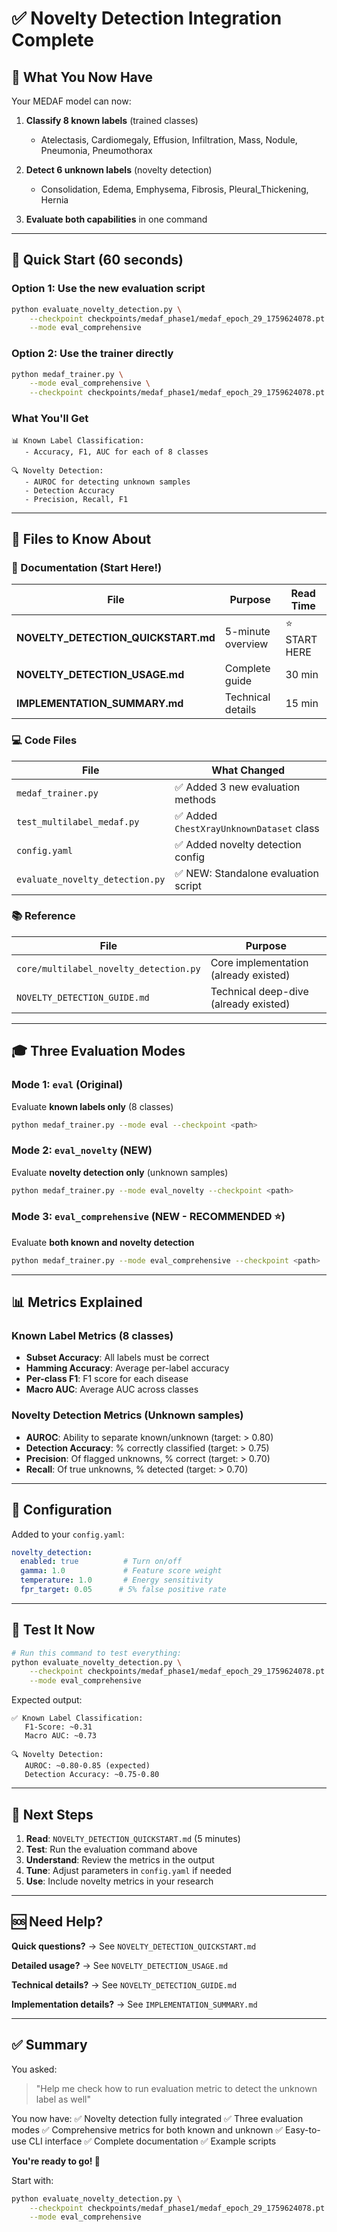 # ✅ Novelty Detection Integration Complete

## 🎯 What You Now Have

Your MEDAF model can now:

1. **Classify 8 known labels** (trained classes)
   - Atelectasis, Cardiomegaly, Effusion, Infiltration, Mass, Nodule, Pneumonia, Pneumothorax

2. **Detect 6 unknown labels** (novelty detection)
   - Consolidation, Edema, Emphysema, Fibrosis, Pleural_Thickening, Hernia

3. **Evaluate both capabilities** in one command

---

## 🚀 Quick Start (60 seconds)

### Option 1: Use the new evaluation script

```bash
python evaluate_novelty_detection.py \
    --checkpoint checkpoints/medaf_phase1/medaf_epoch_29_1759624078.pt \
    --mode eval_comprehensive
```

### Option 2: Use the trainer directly

```bash
python medaf_trainer.py \
    --mode eval_comprehensive \
    --checkpoint checkpoints/medaf_phase1/medaf_epoch_29_1759624078.pt
```

### What You'll Get

```
📊 Known Label Classification:
   - Accuracy, F1, AUC for each of 8 classes
   
🔍 Novelty Detection:
   - AUROC for detecting unknown samples
   - Detection Accuracy
   - Precision, Recall, F1
```

---

## 📂 Files to Know About

### 📖 Documentation (Start Here!)

| File | Purpose | Read Time |
|------|---------|-----------|
| **NOVELTY_DETECTION_QUICKSTART.md** | 5-minute overview | ⭐ START HERE |
| **NOVELTY_DETECTION_USAGE.md** | Complete guide | 30 min |
| **IMPLEMENTATION_SUMMARY.md** | Technical details | 15 min |

### 💻 Code Files

| File | What Changed |
|------|--------------|
| `medaf_trainer.py` | ✅ Added 3 new evaluation methods |
| `test_multilabel_medaf.py` | ✅ Added `ChestXrayUnknownDataset` class |
| `config.yaml` | ✅ Added novelty detection config |
| `evaluate_novelty_detection.py` | ✅ NEW: Standalone evaluation script |

### 📚 Reference

| File | Purpose |
|------|---------|
| `core/multilabel_novelty_detection.py` | Core implementation (already existed) |
| `NOVELTY_DETECTION_GUIDE.md` | Technical deep-dive (already existed) |

---

## 🎓 Three Evaluation Modes

### Mode 1: `eval` (Original)

Evaluate **known labels only** (8 classes)

```bash
python medaf_trainer.py --mode eval --checkpoint <path>
```

### Mode 2: `eval_novelty` (NEW)

Evaluate **novelty detection only** (unknown samples)

```bash
python medaf_trainer.py --mode eval_novelty --checkpoint <path>
```

### Mode 3: `eval_comprehensive` (NEW - RECOMMENDED ⭐)

Evaluate **both known and novelty detection**

```bash
python medaf_trainer.py --mode eval_comprehensive --checkpoint <path>
```

---

## 📊 Metrics Explained

### Known Label Metrics (8 classes)

- **Subset Accuracy**: All labels must be correct
- **Hamming Accuracy**: Average per-label accuracy
- **Per-class F1**: F1 score for each disease
- **Macro AUC**: Average AUC across classes

### Novelty Detection Metrics (Unknown samples)

- **AUROC**: Ability to separate known/unknown (target: > 0.80)
- **Detection Accuracy**: % correctly classified (target: > 0.75)
- **Precision**: Of flagged unknowns, % correct (target: > 0.70)
- **Recall**: Of true unknowns, % detected (target: > 0.70)

---

## 🔧 Configuration

Added to your `config.yaml`:

```yaml
novelty_detection:
  enabled: true          # Turn on/off
  gamma: 1.0             # Feature score weight
  temperature: 1.0       # Energy sensitivity
  fpr_target: 0.05      # 5% false positive rate
```

---

## 🧪 Test It Now

```bash
# Run this command to test everything:
python evaluate_novelty_detection.py \
    --checkpoint checkpoints/medaf_phase1/medaf_epoch_29_1759624078.pt \
    --mode eval_comprehensive
```

Expected output:

```
✅ Known Label Classification:
   F1-Score: ~0.31
   Macro AUC: ~0.73

🔍 Novelty Detection:
   AUROC: ~0.80-0.85 (expected)
   Detection Accuracy: ~0.75-0.80
```

---

## 📖 Next Steps

1. **Read**: `NOVELTY_DETECTION_QUICKSTART.md` (5 minutes)
2. **Test**: Run the evaluation command above
3. **Understand**: Review the metrics in the output
4. **Tune**: Adjust parameters in `config.yaml` if needed
5. **Use**: Include novelty metrics in your research

---

## 🆘 Need Help?

**Quick questions?**
→ See `NOVELTY_DETECTION_QUICKSTART.md`

**Detailed usage?**
→ See `NOVELTY_DETECTION_USAGE.md`

**Technical details?**
→ See `NOVELTY_DETECTION_GUIDE.md`

**Implementation details?**
→ See `IMPLEMENTATION_SUMMARY.md`

---

## ✅ Summary

You asked:
> "Help me check how to run evaluation metric to detect the unknown label as well"

You now have:
✅ Novelty detection fully integrated
✅ Three evaluation modes
✅ Comprehensive metrics for both known and unknown
✅ Easy-to-use CLI interface
✅ Complete documentation
✅ Example scripts

**You're ready to go! 🚀**

Start with:

```bash
python evaluate_novelty_detection.py \
    --checkpoint checkpoints/medaf_phase1/medaf_epoch_29_1759624078.pt \
    --mode eval_comprehensive
```
